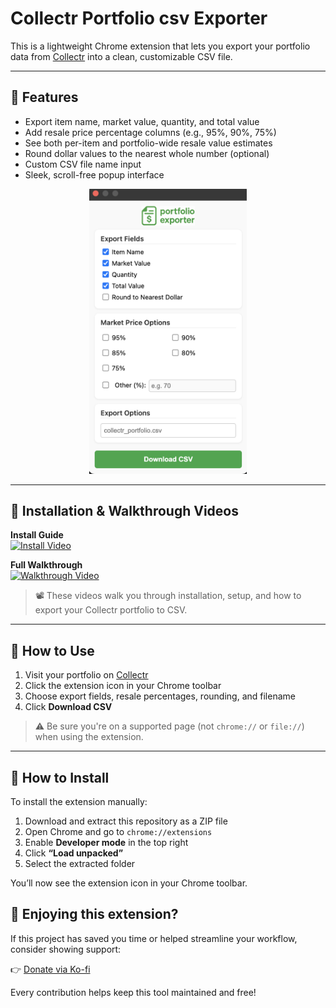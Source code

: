 # Collectr Portfolio csv Exporter

This is a lightweight Chrome extension that lets you export your portfolio data from [Collectr](https://app.getcollectr.com) into a clean, customizable CSV file.

---

## 🧩 Features

- Export item name, market value, quantity, and total value
- Add resale price percentage columns (e.g., 95%, 90%, 75%)
- See both per-item and portfolio-wide resale value estimates
- Round dollar values to the nearest whole number (optional)
- Custom CSV file name input
- Sleek, scroll-free popup interface


<p align="center"> <img src="popup example.png" width="50%" alt="Extension Popup UI" /> </p>



---

## 🎥 Installation & Walkthrough Videos

**Install Guide**  
[![Install Video](https://img.youtube.com/vi/oM0dze43ExI/0.jpg)](https://www.youtube.com/watch?v=NTZgzTIgJnQ)

**Full Walkthrough**  
[![Walkthrough Video](https://img.youtube.com/vi/NTZgzTIgJnQ/0.jpg)](https://www.youtube.com/watch?v=oM0dze43ExI)

> 📽️ These videos walk you through installation, setup, and how to export your Collectr portfolio to CSV.

---

## 🚀 How to Use

1. Visit your portfolio on [Collectr](https://app.getcollectr.com)
2. Click the extension icon in your Chrome toolbar
3. Choose export fields, resale percentages, rounding, and filename
4. Click **Download CSV**

> ⚠️ Be sure you're on a supported page (not `chrome://` or `file://`) when using the extension.

---

## 💾 How to Install 

To install the extension manually:

1. Download and extract this repository as a ZIP file
2. Open Chrome and go to `chrome://extensions`
3. Enable **Developer mode** in the top right
4. Click **“Load unpacked”**
5. Select the extracted folder

You’ll now see the extension icon in your Chrome toolbar.


## 🙌 Enjoying this extension?

If this project has saved you time or helped streamline your workflow, consider showing support:

👉 [Donate via Ko-fi](https://ko-fi.com/jcreps)

Every contribution helps keep this tool maintained and free!
